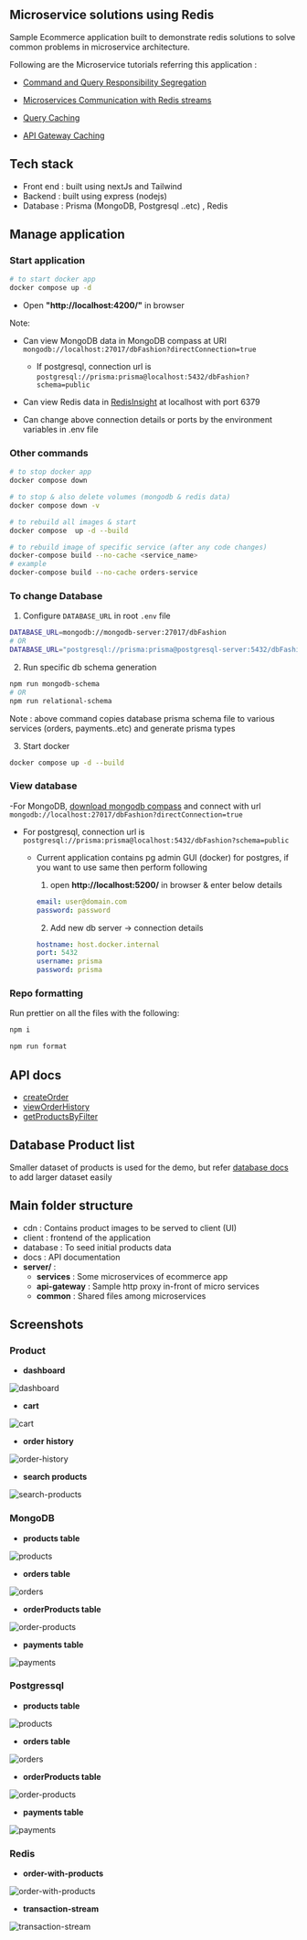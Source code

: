 ## Microservice solutions using Redis

Sample Ecommerce application built to demonstrate redis solutions to solve common problems in microservice architecture.

Following are the Microservice tutorials referring this application :

- [Command and Query Responsibility Segregation](https://developer.redis.com/howtos/solutions/microservices/cqrs)
- [Microservices Communication with Redis streams](https://developer.redis.com/howtos/solutions/microservices/interservice-communication)

- [Query Caching](https://developer.redis.com/howtos/solutions/microservices/caching/)

- [API Gateway Caching](https://developer.redis.com/howtos/solutions/microservices/api-gateway-caching)

## Tech stack

- Front end : built using nextJs and Tailwind
- Backend : built using express (nodejs)
- Database : Prisma (MongoDB, Postgresql ..etc) , Redis

## Manage application

### Start application

```sh
# to start docker app
docker compose up -d
```

- Open **"http://localhost:4200/"** in browser

Note:

- Can view MongoDB data in MongoDB compass at URI `mongodb://localhost:27017/dbFashion?directConnection=true`

  - If postgresql, connection url is `postgresql://prisma:prisma@localhost:5432/dbFashion?schema=public`

- Can view Redis data in [RedisInsight](https://redis.com/redis-enterprise/redis-insight/) at localhost with port 6379

- Can change above connection details or ports by the environment variables in .env file

### Other commands

```sh
# to stop docker app
docker compose down

# to stop & also delete volumes (mongodb & redis data)
docker compose down -v

# to rebuild all images & start
docker compose  up -d --build

# to rebuild image of specific service (after any code changes)
docker-compose build --no-cache <service_name>
# example
docker-compose build --no-cache orders-service
```

### To change Database

1. Configure `DATABASE_URL` in root `.env` file

```sh
DATABASE_URL=mongodb://mongodb-server:27017/dbFashion
# OR
DATABASE_URL="postgresql://prisma:prisma@postgresql-server:5432/dbFashion?schema=public"
```

2. Run specific db schema generation

```sh
npm run mongodb-schema
# OR
npm run relational-schema
```

Note : above command copies database prisma schema file to various services (orders, payments..etc) and generate prisma types

3. Start docker

```sh
docker compose up -d --build
```

### View database

-For MongoDB, [download mongodb compass](https://www.mongodb.com/try/download/compass) and connect with url `mongodb://localhost:27017/dbFashion?directConnection=true`

- For postgresql, connection url is `postgresql://prisma:prisma@localhost:5432/dbFashion?schema=public`

  - Current application contains pg admin GUI (docker) for postgres, if you want to use same then perform following

    1.  open **http://localhost:5200/** in browser & enter below details

    ```yml
    email: user@domain.com
    password: password
    ```

    2.  Add new db server -> connection details

    ```yml
    hostname: host.docker.internal
    port: 5432
    username: prisma
    password: prisma
    ```

### Repo formatting

Run prettier on all the files with the following:

```sh
npm i

npm run format
```

## API docs

- [createOrder](docs/api/create-order.md)
- [viewOrderHistory](docs/api/view-order-history.md)
- [getProductsByFilter](docs/api/get-products-by-filter.md)

## Database Product list

Smaller dataset of products is used for the demo, but refer [database docs](./database/readme.md) to add larger dataset easily

## Main folder structure

- cdn : Contains product images to be served to client (UI)
- client : frontend of the application
- database : To seed initial products data
- docs : API documentation
- **server/** :
  - **services** : Some microservices of ecommerce app
  - **api-gateway** : Sample http proxy in-front of micro services
  - **common** : Shared files among microservices

## Screenshots

### Product

- **dashboard**

![dashboard](./docs/images/app-design/design-1-dashboard.png)

- **cart**

![cart](./docs/images/app-design/design-2-cart.png)

- **order history**

![order-history](./docs/images/app-design/design-3-order-history.png)

- **search products**

![search-products](./docs/images/app-design/design-4-search-products.png)

### MongoDB

- **products table**

![products](./docs/images/order-transaction/db-mongodb-1-products.png)

- **orders table**

![orders](./docs/images/order-transaction/db-mongodb-2-orders.png)

- **orderProducts table**

![order-products](./docs/images/order-transaction/db-mongodb-3-order-products.png)

- **payments table**

![payments](./docs/images/order-transaction/db-mongodb-4-payments.png)

### Postgressql

- **products table**

![products](./docs/images/order-transaction/db-postgresql-1-products.png)

- **orders table**

![orders](./docs/images/order-transaction/db-postgresql-2-orders.png)

- **orderProducts table**

![order-products](./docs/images/order-transaction/db-postgresql-3-order-products.png)

- **payments table**

![payments](./docs/images/order-transaction/db-postgresql-4-payments.png)

### Redis

- **order-with-products**

![order-with-products](./docs/images/order-transaction/redis-1-order-with-products.png)

- **transaction-stream**

![transaction-stream](./docs/images/order-transaction/redis-2-transaction-stream.png)
